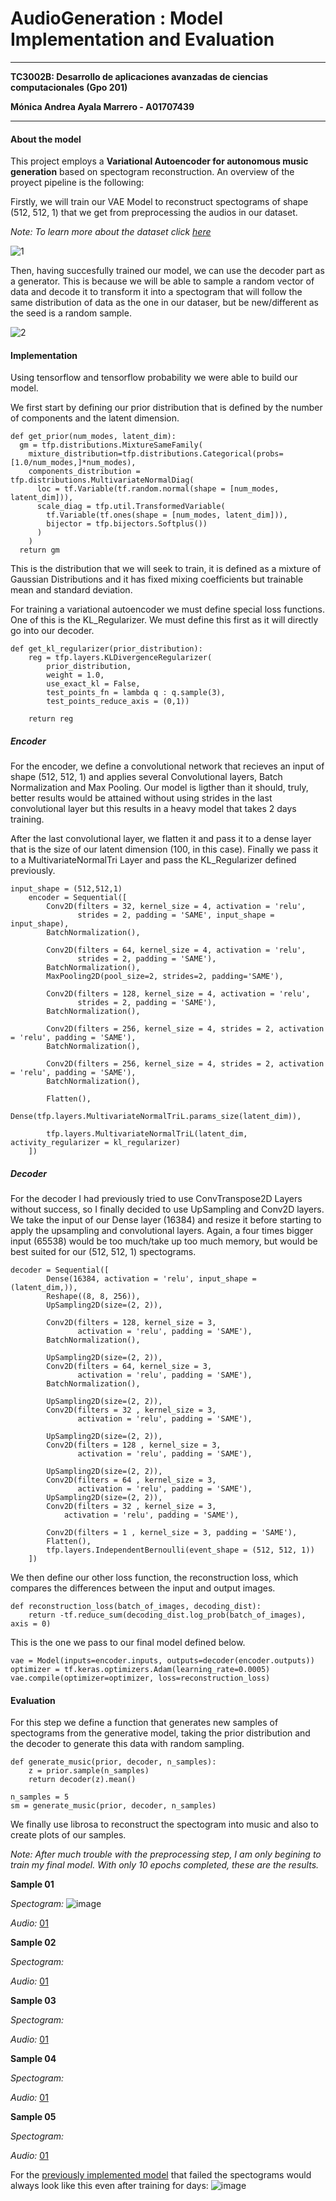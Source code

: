 # AudioGeneration : Model Implementation and Evaluation
---
**TC3002B: Desarrollo de aplicaciones avanzadas de ciencias computacionales (Gpo 201)**

**Mónica Andrea Ayala Marrero - A01707439**

---
#### About the model

This project employs a **Variational Autoencoder for autonomous music generation** based on spectogram reconstruction. An overview of the proyect pipeline is the following:

Firstly, we will train our VAE Model to reconstruct spectograms of shape (512, 512, 1) that we get from preprocessing the audios in our dataset. 

*Note: To learn more about the dataset click [here](https://github.com/monica-ayala/AudioGeneration/blob/main/Preprocessing/README.md)*

![1](https://github.com/monica-ayala/AudioGeneration/assets/75228128/b9225c7a-f194-4c84-8264-dd5fb2eebafb)

Then, having succesfully trained our model, we can use the decoder part as a generator. This is because we will be able to sample a random vector of data and decode it to transform it into a spectogram that will follow the same distribution of data as the one in our dataser, but be new/different as the seed is a random sample.

![2](https://github.com/monica-ayala/AudioGeneration/assets/75228128/12f688b4-8294-4250-b220-499da1361153)

#### Implementation

Using tensorflow and tensorflow probability we were able to build our model.

We first start by defining our prior distribution that is defined by the number of components and the latent dimension.

```
def get_prior(num_modes, latent_dim):
  gm = tfp.distributions.MixtureSameFamily(
    mixture_distribution=tfp.distributions.Categorical(probs=[1.0/num_modes,]*num_modes),
    components_distribution = tfp.distributions.MultivariateNormalDiag(
      loc = tf.Variable(tf.random.normal(shape = [num_modes, latent_dim])),
      scale_diag = tfp.util.TransformedVariable(
        tf.Variable(tf.ones(shape = [num_modes, latent_dim])),
        bijector = tfp.bijectors.Softplus())
      )
    )
  return gm
```

This is the distribution that we will seek to train, it is defined as a mixture of Gaussian Distributions and it has fixed mixing coefficients but trainable mean and standard deviation.

For training a variational autoencoder we must define special loss functions. One of this is the KL_Regularizer. We must define this first as it will directly go into our decoder.

```
def get_kl_regularizer(prior_distribution):
    reg = tfp.layers.KLDivergenceRegularizer(
        prior_distribution,
        weight = 1.0,
        use_exact_kl = False,
        test_points_fn = lambda q : q.sample(3),
        test_points_reduce_axis = (0,1))

    return reg
```

##### Encoder

For the encoder, we define a convolutional network that recieves an input of shape (512, 512, 1) and applies several Convolutional layers, Batch Normalization and Max Pooling. Our model is ligther than it should, truly, better results would be attained without using strides in the last convolutional layer but this results in a heavy model that takes 2 days training.

After the last convolutional layer, we flatten it and pass it to a dense layer that is the size of our latent dimension (100, in this case). Finally we pass it to a MultivariateNormalTri Layer and pass the KL_Regularizer defined previously.

```
input_shape = (512,512,1)
    encoder = Sequential([
        Conv2D(filters = 32, kernel_size = 4, activation = 'relu',
               strides = 2, padding = 'SAME', input_shape = input_shape),
        BatchNormalization(),

        Conv2D(filters = 64, kernel_size = 4, activation = 'relu',
               strides = 2, padding = 'SAME'),
        BatchNormalization(),
        MaxPooling2D(pool_size=2, strides=2, padding='SAME'), 

        Conv2D(filters = 128, kernel_size = 4, activation = 'relu',
               strides = 2, padding = 'SAME'),
        BatchNormalization(),
        
        Conv2D(filters = 256, kernel_size = 4, strides = 2, activation = 'relu', padding = 'SAME'),
        BatchNormalization(),
        
        Conv2D(filters = 256, kernel_size = 4, strides = 2, activation = 'relu', padding = 'SAME'),
        BatchNormalization(),

        Flatten(),
        Dense(tfp.layers.MultivariateNormalTriL.params_size(latent_dim)),

        tfp.layers.MultivariateNormalTriL(latent_dim, activity_regularizer = kl_regularizer)
    ])
```

##### Decoder

For the decoder I had previously tried to use ConvTranspose2D Layers without success, so I finally decided to use UpSampling and Conv2D layers. We take the input of our Dense layer (16384) and resize it before starting to apply the upsampling and  convolutional layers. Again, a four times bigger input (65538) would be too much/take up too much memory, but would be best suited for our (512, 512, 1) spectograms.

```
decoder = Sequential([
        Dense(16384, activation = 'relu', input_shape = (latent_dim,)),
        Reshape((8, 8, 256)),
        UpSampling2D(size=(2, 2)),
        
        Conv2D(filters = 128, kernel_size = 3,
               activation = 'relu', padding = 'SAME'),
        BatchNormalization(),
        
        UpSampling2D(size=(2, 2)),
        Conv2D(filters = 64, kernel_size = 3,
               activation = 'relu', padding = 'SAME'),
        BatchNormalization(),
        
        UpSampling2D(size=(2, 2)),
        Conv2D(filters = 32 , kernel_size = 3,
               activation = 'relu', padding = 'SAME'),
        
        UpSampling2D(size=(2, 2)),
        Conv2D(filters = 128 , kernel_size = 3,
               activation = 'relu', padding = 'SAME'),
        
        UpSampling2D(size=(2, 2)),
        Conv2D(filters = 64 , kernel_size = 3,
               activation = 'relu', padding = 'SAME'),
        UpSampling2D(size=(2, 2)),
        Conv2D(filters = 32 , kernel_size = 3,
            activation = 'relu', padding = 'SAME'),
        
        Conv2D(filters = 1 , kernel_size = 3, padding = 'SAME'),
        Flatten(),
        tfp.layers.IndependentBernoulli(event_shape = (512, 512, 1))
    ])
```

We then define our other loss function, the reconstruction loss, which compares the differences between the input and output images. 

```
def reconstruction_loss(batch_of_images, decoding_dist):
    return -tf.reduce_sum(decoding_dist.log_prob(batch_of_images), axis = 0)
```

This is the one we pass to our final model defined below.

```
vae = Model(inputs=encoder.inputs, outputs=decoder(encoder.outputs))
optimizer = tf.keras.optimizers.Adam(learning_rate=0.0005)
vae.compile(optimizer=optimizer, loss=reconstruction_loss)
```

#### Evaluation

For this step we define a function that generates new samples of spectograms from the generative model, taking the prior distribution and the decoder to generate this data with random sampling.

```
def generate_music(prior, decoder, n_samples):
    z = prior.sample(n_samples)
    return decoder(z).mean()

n_samples = 5
sm = generate_music(prior, decoder, n_samples)
```

We finally use librosa to reconstruct the spectogram into music and also to create plots of our samples.

*Note: After much trouble with the preprocessing step, I am only begining to train my final model. With only 10 epochs completed, these are the results.*

**Sample 01**

*Spectogram:*
![image](https://github.com/monica-ayala/AudioGeneration/assets/75228128/2a45a31b-c7fe-42d0-bdb1-41b8014ad054)

*Audio:* [01](https://drive.google.com/file/d/1mbF8tjqJycRnt4WydzhHou_O8c5Tzpr0/view?usp=drive_link)

**Sample 02**

*Spectogram:*

*Audio:* [01]()

**Sample 03**

*Spectogram:*

*Audio:* [01]()

**Sample 04**

*Spectogram:*

*Audio:* [01]()

**Sample 05**

*Spectogram:*

*Audio:* [01]()

For the [previously implemented model](https://github.com/monica-ayala/AudioGeneration/blob/main/models/e150_01.md) that failed the spectograms would always look like this even after training for days:
![image](https://github.com/monica-ayala/AudioGeneration/assets/75228128/07c0e751-398e-48a0-bcc2-66a865a4e11c)

